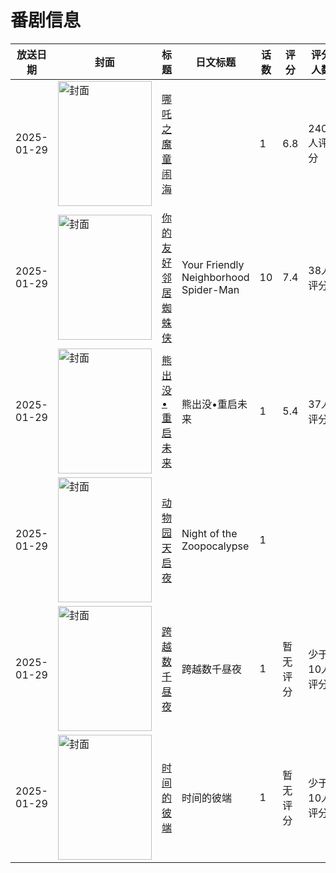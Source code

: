 # 番剧信息

|放送日期|封面|标题|日文标题|话数|评分|评分人数|
|---|---|---|---|---|---|---|
|2025-01-29|<img src="https://lain.bgm.tv/pic/cover/c/77/b7/383308_COQIc.jpg" alt="封面" style="width:150px;height:200px;object-fit:cover;">|[哪吒之魔童闹海](https://bangumi.tv/subject/383308)||1|6.8|2403人评分|
|2025-01-29|<img src="https://lain.bgm.tv/pic/cover/c/67/3d/440659_Hz5Oo.jpg" alt="封面" style="width:150px;height:200px;object-fit:cover;">|[你的友好邻居蜘蛛侠](https://bangumi.tv/subject/440659)|Your Friendly Neighborhood Spider-Man|10|7.4|38人评分|
|2025-01-29|<img src="https://lain.bgm.tv/pic/cover/c/0d/50/504386_AR67Y.jpg" alt="封面" style="width:150px;height:200px;object-fit:cover;">|[熊出没•重启未来](https://bangumi.tv/subject/504386)|熊出没•重启未来|1|5.4|37人评分|
|2025-01-29|<img src="https://lain.bgm.tv/pic/cover/c/2d/91/536370_p78a8.jpg" alt="封面" style="width:150px;height:200px;object-fit:cover;">|[动物园天启夜](https://bangumi.tv/subject/536370)|Night of the Zoopocalypse|1|||
|2025-01-29|<img src="https://lain.bgm.tv/pic/cover/c/0e/14/536601_yoVR4.jpg" alt="封面" style="width:150px;height:200px;object-fit:cover;">|[跨越数千昼夜](https://bangumi.tv/subject/536601)|跨越数千昼夜|1|暂无评分|少于10人评分|
|2025-01-29|<img src="https://lain.bgm.tv/pic/cover/c/3b/73/536603_guqzD.jpg" alt="封面" style="width:150px;height:200px;object-fit:cover;">|[时间的彼端](https://bangumi.tv/subject/536603)|时间的彼端|1|暂无评分|少于10人评分|
